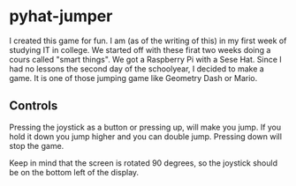 # pyhat-jumper
I created this game for fun. I am (as of the writing of this) in my first week of studying IT in college. We started off with these firat two weeks doing a cours called "smart things". We got a Raspberry Pi with a Sese Hat. Since I had no lessons the second day of the schoolyear, I decided to make a game. It is one of those jumping game like Geometry Dash or Mario.

## Controls
Pressing the joystick as a button or pressing up, will make you jump. If you hold it down you jump higher and you can double jump.
Pressing down will stop the game.

Keep in mind that the screen is rotated 90 degrees, so the joystick should be on the bottom left of the display.
